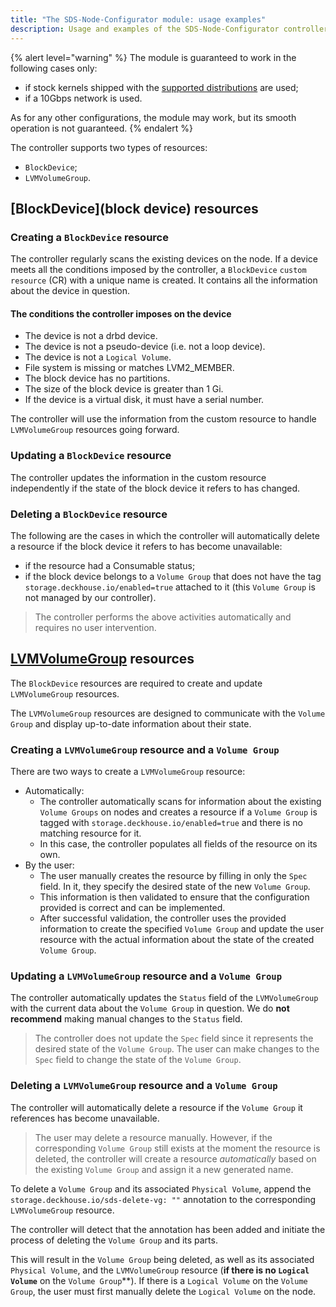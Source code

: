 ```yaml
---
title: "The SDS-Node-Configurator module: usage examples"
description: Usage and examples of the SDS-Node-Configurator controller operation.
---
```


{% alert level="warning" %}
The module is guaranteed to work in the following cases only:
- if stock kernels shipped with the [supported distributions](../../supported_versions.html#linux) are used;
- if a 10Gbps network is used.

As for any other configurations, the module may work, but its smooth operation is not guaranteed.
{% endalert %}

The controller supports two types of resources:
* `BlockDevice`;
* `LVMVolumeGroup`.

## [BlockDevice](block device) resources

### Creating a `BlockDevice` resource

The controller regularly scans the existing devices on the node. If a device meets all the conditions 
imposed by the controller, a `BlockDevice` `custom resource` (CR) with a unique name is created. 
It contains all the information about the device in question.

#### The conditions the controller imposes on the device

* The device is not a drbd device.
* The device is not a pseudo-device (i.e. not a loop device).
* The device is not a `Logical Volume`.
* File system is missing or matches LVM2_MEMBER.
* The block device has no partitions.
* The size of the block device is greater than 1 Gi.
* If the device is a virtual disk, it must have a serial number.

The controller will use the information from the custom resource to handle `LVMVolumeGroup` resources going forward.

### Updating a `BlockDevice` resource

The controller updates the information in the custom resource independently if the state of the block device it refers to has changed.

### Deleting a `BlockDevice` resource

The following are the cases in which the controller will automatically delete a resource if the block device it refers to has become unavailable:
* if the resource had a Consumable status;
* if the block device belongs to a `Volume Group` that does not have the tag `storage.deckhouse.io/enabled=true` attached to it (this `Volume Group` is not managed by our controller).


> The controller performs the above activities automatically and requires no user intervention.

## [LVMVolumeGroup](lvmVolumeGroup) resources

The `BlockDevice` resources are required to create and update `LVMVolumeGroup` resources.

The `LVMVolumeGroup` resources are designed to communicate with the `Volume Group` and display up-to-date information about their state.

### Creating a `LVMVolumeGroup` resource and a `Volume Group`

There are two ways to create a `LVMVolumeGroup` resource:
* Automatically:
  * The controller automatically scans for information about the existing `Volume Groups` on nodes and creates a resource 
  if a `Volume Group` is tagged with `storage.deckhouse.io/enabled=true` and there is no matching resource for it.
  * In this case, the controller populates all fields of the resource on its own.
* By the user:
  * The user manually creates the resource by filling in only the `Spec` field. In it, they specify the desired state of the new `Volume Group`.
  * This information is then validated to ensure that the configuration provided is correct and can be implemented.
  * After successful validation, the controller uses the provided information to create the specified `Volume Group` and update the user resource with the actual information about the state of the created `Volume Group`.  

### Updating a `LVMVolumeGroup` resource and a `Volume Group`

The controller automatically updates the `Status` field of the `LVMVolumeGroup` with the current data about the `Volume Group` in question.
We do **not recommend** making manual changes to the `Status` field.

> The controller does not update the `Spec` field since it represents the desired state of the `Volume Group`. The user can make changes to the `Spec` field to change the state of the `Volume Group`.

### Deleting a `LVMVolumeGroup` resource and a `Volume Group`

The controller will automatically delete a resource if the `Volume Group` it references has become unavailable.

> The user may delete a resource manually. However, if the corresponding `Volume Group` still exists at the moment the resource is deleted, 
> the controller will create a resource *automatically* based on the existing `Volume Group` 
> and assign it a new generated name.

To delete a `Volume Group` and its associated `Physical Volume`, append the `storage.deckhouse.io/sds-delete-vg: ""` annotation to the corresponding `LVMVolumeGroup` resource.

The controller will detect that the annotation has been added and initiate the process of deleting the `Volume Group` and its parts.

This will result in the `Volume Group` being deleted, as well as its associated `Physical Volume`, and the `LVMVolumeGroup` resource (**if there is no `Logical Volume`** on the `Volume Group`**). If there is a `Logical Volume` on the `Volume Group`, the user must first manually delete the `Logical Volume` on the node.